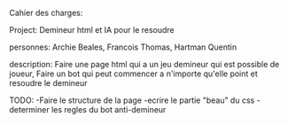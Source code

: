Cahier des charges:

Project: Demineur html et IA pour le resoudre

personnes: Archie Beales, Francois Thomas, Hartman Quentin

description: Faire une page html qui a un jeu demineur qui est possible de joueur,
Faire un bot qui peut commencer a n'importe qu'elle point et resoudre le demineur

TODO: -Faire le structure de la page
-ecrire le partie "beau" du css
-determiner les regles du bot anti-demineur

